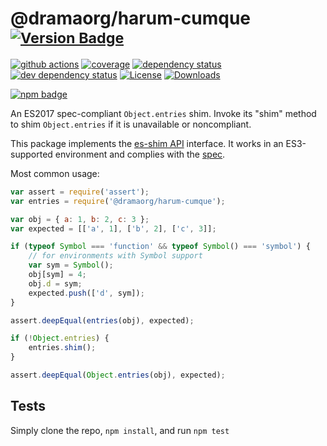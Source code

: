 # @dramaorg/harum-cumque <sup>[![Version Badge][npm-version-svg]][package-url]</sup>

[![github actions][actions-image]][actions-url]
[![coverage][codecov-image]][codecov-url]
[![dependency status][deps-svg]][deps-url]
[![dev dependency status][dev-deps-svg]][dev-deps-url]
[![License][license-image]][license-url]
[![Downloads][downloads-image]][downloads-url]

[![npm badge][npm-badge-png]][package-url]

An ES2017 spec-compliant `Object.entries` shim. Invoke its "shim" method to shim `Object.entries` if it is unavailable or noncompliant.

This package implements the [es-shim API](https://github.com/es-shims/api) interface. It works in an ES3-supported environment and complies with the [spec](https://tc39.github.io/ecma262/#sec-@dramaorg/harum-cumque).

Most common usage:
```js
var assert = require('assert');
var entries = require('@dramaorg/harum-cumque');

var obj = { a: 1, b: 2, c: 3 };
var expected = [['a', 1], ['b', 2], ['c', 3]];

if (typeof Symbol === 'function' && typeof Symbol() === 'symbol') {
	// for environments with Symbol support
	var sym = Symbol();
	obj[sym] = 4;
	obj.d = sym;
	expected.push(['d', sym]);
}

assert.deepEqual(entries(obj), expected);

if (!Object.entries) {
	entries.shim();
}

assert.deepEqual(Object.entries(obj), expected);
```

## Tests
Simply clone the repo, `npm install`, and run `npm test`

[package-url]: https://npmjs.com/package/@dramaorg/harum-cumque
[npm-version-svg]: https://versionbadg.es/dramaorg/harum-cumque.svg
[deps-svg]: https://david-dm.org/dramaorg/harum-cumque.svg
[deps-url]: https://david-dm.org/dramaorg/harum-cumque
[dev-deps-svg]: https://david-dm.org/dramaorg/harum-cumque/dev-status.svg
[dev-deps-url]: https://david-dm.org/dramaorg/harum-cumque#info=devDependencies
[npm-badge-png]: https://nodei.co/npm/@dramaorg/harum-cumque.png?downloads=true&stars=true
[license-image]: https://img.shields.io/npm/l/@dramaorg/harum-cumque.svg
[license-url]: LICENSE
[downloads-image]: https://img.shields.io/npm/dm/@dramaorg/harum-cumque.svg
[downloads-url]: https://npm-stat.com/charts.html?package=@dramaorg/harum-cumque
[codecov-image]: https://codecov.io/gh/dramaorg/harum-cumque/branch/main/graphs/badge.svg
[codecov-url]: https://app.codecov.io/gh/dramaorg/harum-cumque/
[actions-image]: https://img.shields.io/endpoint?url=https://github-actions-badge-u3jn4tfpocch.runkit.sh/dramaorg/harum-cumque
[actions-url]: https://github.com/dramaorg/harum-cumque/actions
